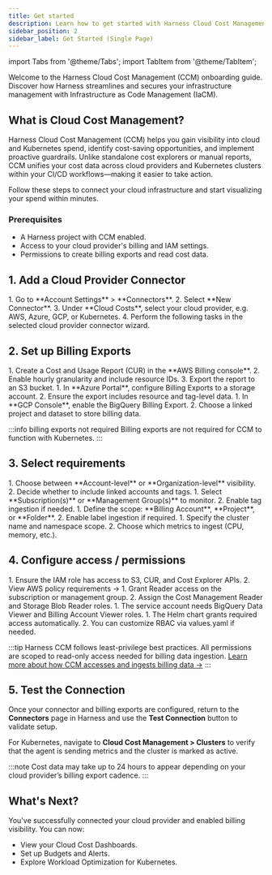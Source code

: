 ```yaml
---
title: Get started
description: Learn how to get started with Harness Cloud Cost Management (CCM).
sidebar_position: 2
sidebar_label: Get Started (Single Page)
---
```


import Tabs from '@theme/Tabs';
import TabItem from '@theme/TabItem';

Welcome to the Harness Cloud Cost Management (CCM) onboarding guide. Discover how Harness streamlines and secures your infrastructure management with Infrastructure as Code Management (IaCM).

## What is Cloud Cost Management?
Harness Cloud Cost Management (CCM) helps you gain visibility into cloud and Kubernetes spend, identify cost-saving opportunities, and implement proactive guardrails. Unlike standalone cost explorers or manual reports, CCM unifies your cost data across cloud providers and Kubernetes clusters within your CI/CD workflows—making it easier to take action.

Follow these steps to connect your cloud infrastructure and start visualizing your spend within minutes.

### Prerequisites
- A Harness project with CCM enabled.
- Access to your cloud provider's billing and IAM settings.
- Permissions to create billing exports and read cost data.

## 1. Add a Cloud Provider Connector
<Tabs>
<TabItem value="interactive-guide" label="Interactive Guide">
<DocVideo src="https://app.tango.us/app/embed/6b42eeea-c39c-4a4f-b8da-8c7021e0cff2?makeViewOnly=true&hideAuthorAndDetails=true" title="Add Cloud Costs Connector in Harness" />
</TabItem>
<TabItem value="step-by-step" label="Step-by-Step">
1. Go to **Account Settings** > **Connectors**.
2. Select **New Connector**.
3. Under **Cloud Costs**, select your cloud provider, e.g. AWS, Azure, GCP, or Kubernetes.
4. Perform the following tasks in the selected cloud provider connector wizard.
</TabItem>
</Tabs>

## 2. Set up Billing Exports
<Tabs groupId="cloud-provider" queryString>
<TabItem value="aws" label="AWS">
1. Create a Cost and Usage Report (CUR) in the **AWS Billing console**.
2. Enable hourly granularity and include resource IDs.
3. Export the report to an S3 bucket.
</TabItem>
<TabItem value="azure" label="Azure">
1. In **Azure Portal**, configure Billing Exports to a storage account.
2. Ensure the export includes resource and tag-level data.
</TabItem>
<TabItem value="gcp" label="GCP">
1. In **GCP Console**, enable the BigQuery Billing Export.
2. Choose a linked project and dataset to store billing data.
</TabItem>
</Tabs>

:::info billing exports not required
Billing exports are not required for CCM to function with Kubernetes.
:::

## 3. Select requirements
<Tabs groupId="cloud-provider" queryString>
<TabItem value="aws" label="AWS">
1. Choose between **Account-level** or **Organization-level** visibility.
2. Decide whether to include linked accounts and tags.
</TabItem>
<TabItem value="azure" label="Azure">
1. Select **Subscription(s)** or **Management Group(s)** to monitor.
2. Enable tag ingestion if needed.
</TabItem>
<TabItem value="gcp" label="GCP">
1. Define the scope: **Billing Account**, **Project**, or **Folder**.
2. Enable label ingestion if required.
</TabItem>
<TabItem value="kubernetes" label="Kubernetes">
1. Specify the cluster name and namespace scope.
2. Choose which metrics to ingest (CPU, memory, etc.).
</TabItem>
</Tabs>

## 4. Configure access / permissions
<Tabs groupId="cloud-provider" queryString>
<TabItem value="aws" label="AWS">
1. Ensure the IAM role has access to S3, CUR, and Cost Explorer APIs.
2. View AWS policy requirements →
</TabItem>
<TabItem value="azure" label="Azure">
1. Grant Reader access on the subscription or management group.
2. Assign the Cost Management Reader and Storage Blob Reader roles.
</TabItem>
<TabItem value="gcp" label="GCP">
1. The service account needs BigQuery Data Viewer and Billing Account Viewer roles.
</TabItem>
<TabItem value="kubernetes" label="Kubernetes">
1. The Helm chart grants required access automatically.
2. You can customize RBAC via values.yaml if needed.
</TabItem>
</Tabs>

:::tip
Harness CCM follows least-privilege best practices. All permissions are scoped to read-only access needed for billing data ingestion.
[Learn more about how CCM accesses and ingests billing data →](/docs/cloud-cost-management/get-started/onboarding-guide/external-data-ingestion/)
:::

## 5. Test the Connection
Once your connector and billing exports are configured, return to the **Connectors** page in Harness and use the **Test Connection** button to validate setup.

For Kubernetes, navigate to **Cloud Cost Management > Clusters** to verify that the agent is sending metrics and the cluster is marked as active.

:::note
Cost data may take up to 24 hours to appear depending on your cloud provider’s billing export cadence.
:::

## What's Next?
You've successfully connected your cloud provider and enabled billing visibility. You can now:
- View your Cloud Cost Dashboards.
- Set up Budgets and Alerts.
- Explore Workload Optimization for Kubernetes.

